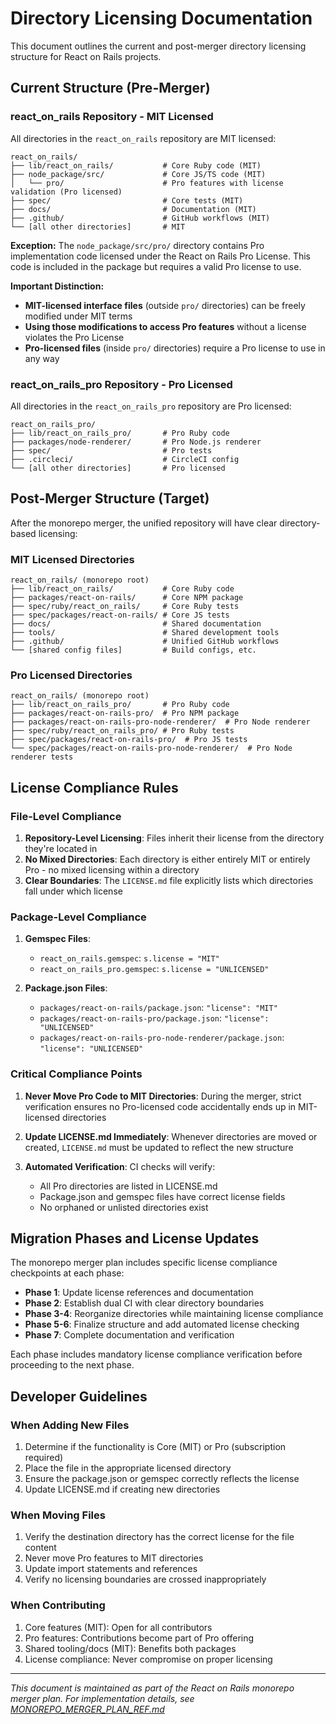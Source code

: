 # Directory Licensing Documentation

This document outlines the current and post-merger directory licensing structure for React on Rails projects.

## Current Structure (Pre-Merger)

### react_on_rails Repository - MIT Licensed

All directories in the `react_on_rails` repository are MIT licensed:

```
react_on_rails/
├── lib/react_on_rails/           # Core Ruby code (MIT)
├── node_package/src/             # Core JS/TS code (MIT)
│   └── pro/                      # Pro features with license validation (Pro licensed)
├── spec/                         # Core tests (MIT)
├── docs/                         # Documentation (MIT)
├── .github/                      # GitHub workflows (MIT)
└── [all other directories]       # MIT
```

**Exception:** The `node_package/src/pro/` directory contains Pro implementation code licensed under the React on Rails Pro License. This code is included in the package but requires a valid Pro license to use.

**Important Distinction:**

- **MIT-licensed interface files** (outside `pro/` directories) can be freely modified under MIT terms
- **Using those modifications to access Pro features** without a license violates the Pro License
- **Pro-licensed files** (inside `pro/` directories) require a Pro license to use in any way

### react_on_rails_pro Repository - Pro Licensed

All directories in the `react_on_rails_pro` repository are Pro licensed:

```
react_on_rails_pro/
├── lib/react_on_rails_pro/       # Pro Ruby code
├── packages/node-renderer/       # Pro Node.js renderer
├── spec/                         # Pro tests
├── .circleci/                    # CircleCI config
└── [all other directories]       # Pro licensed
```

## Post-Merger Structure (Target)

After the monorepo merger, the unified repository will have clear directory-based licensing:

### MIT Licensed Directories

```
react_on_rails/ (monorepo root)
├── lib/react_on_rails/           # Core Ruby code
├── packages/react-on-rails/      # Core NPM package
├── spec/ruby/react_on_rails/     # Core Ruby tests
├── spec/packages/react-on-rails/ # Core JS tests
├── docs/                         # Shared documentation
├── tools/                        # Shared development tools
├── .github/                      # Unified GitHub workflows
└── [shared config files]         # Build configs, etc.
```

### Pro Licensed Directories

```
react_on_rails/ (monorepo root)
├── lib/react_on_rails_pro/       # Pro Ruby code
├── packages/react-on-rails-pro/  # Pro NPM package
├── packages/react-on-rails-pro-node-renderer/  # Pro Node renderer
├── spec/ruby/react_on_rails_pro/ # Pro Ruby tests
├── spec/packages/react-on-rails-pro/  # Pro JS tests
└── spec/packages/react-on-rails-pro-node-renderer/  # Pro Node renderer tests
```

## License Compliance Rules

### File-Level Compliance

1. **Repository-Level Licensing**: Files inherit their license from the directory they're located in
2. **No Mixed Directories**: Each directory is either entirely MIT or entirely Pro - no mixed licensing within a directory
3. **Clear Boundaries**: The `LICENSE.md` file explicitly lists which directories fall under which license

### Package-Level Compliance

1. **Gemspec Files**:

   - `react_on_rails.gemspec`: `s.license = "MIT"`
   - `react_on_rails_pro.gemspec`: `s.license = "UNLICENSED"`

2. **Package.json Files**:
   - `packages/react-on-rails/package.json`: `"license": "MIT"`
   - `packages/react-on-rails-pro/package.json`: `"license": "UNLICENSED"`
   - `packages/react-on-rails-pro-node-renderer/package.json`: `"license": "UNLICENSED"`

### Critical Compliance Points

1. **Never Move Pro Code to MIT Directories**: During the merger, strict verification ensures no Pro-licensed code accidentally ends up in MIT-licensed directories

2. **Update LICENSE.md Immediately**: Whenever directories are moved or created, `LICENSE.md` must be updated to reflect the new structure

3. **Automated Verification**: CI checks will verify:
   - All Pro directories are listed in LICENSE.md
   - Package.json and gemspec files have correct license fields
   - No orphaned or unlisted directories exist

## Migration Phases and License Updates

The monorepo merger plan includes specific license compliance checkpoints at each phase:

- **Phase 1**: Update license references and documentation
- **Phase 2**: Establish dual CI with clear directory boundaries
- **Phase 3-4**: Reorganize directories while maintaining license compliance
- **Phase 5-6**: Finalize structure and add automated license checking
- **Phase 7**: Complete documentation and verification

Each phase includes mandatory license compliance verification before proceeding to the next phase.

## Developer Guidelines

### When Adding New Files

1. Determine if the functionality is Core (MIT) or Pro (subscription required)
2. Place the file in the appropriate licensed directory
3. Ensure the package.json or gemspec correctly reflects the license
4. Update LICENSE.md if creating new directories

### When Moving Files

1. Verify the destination directory has the correct license for the file content
2. Never move Pro features to MIT directories
3. Update import statements and references
4. Verify no licensing boundaries are crossed inappropriately

### When Contributing

1. Core features (MIT): Open for all contributors
2. Pro features: Contributions become part of Pro offering
3. Shared tooling/docs (MIT): Benefits both packages
4. License compliance: Never compromise on proper licensing

---

_This document is maintained as part of the React on Rails monorepo merger plan. For implementation details, see [MONOREPO_MERGER_PLAN_REF.md](./MONOREPO_MERGER_PLAN_REF.md)_
